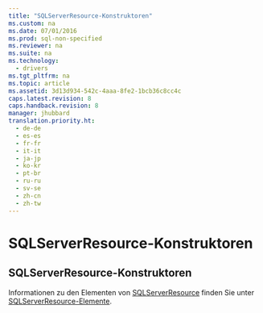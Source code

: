 ```yaml
---
title: "SQLServerResource-Konstruktoren"
ms.custom: na
ms.date: 07/01/2016
ms.prod: sql-non-specified
ms.reviewer: na
ms.suite: na
ms.technology: 
  - drivers
ms.tgt_pltfrm: na
ms.topic: article
ms.assetid: 3d13d934-542c-4aaa-8fe2-1bcb36c8cc4c
caps.latest.revision: 8
caps.handback.revision: 8
manager: jhubbard
translation.priority.ht: 
  - de-de
  - es-es
  - fr-fr
  - it-it
  - ja-jp
  - ko-kr
  - pt-br
  - ru-ru
  - sv-se
  - zh-cn
  - zh-tw
---
```

# SQLServerResource-Konstruktoren
    
## SQLServerResource\-Konstruktoren  
 Informationen zu den Elementen von [SQLServerResource](../content/SQLServerResource-Class.md) finden Sie unter [SQLServerResource-Elemente](../content/SQLServerResource-Members.md).  
  
  